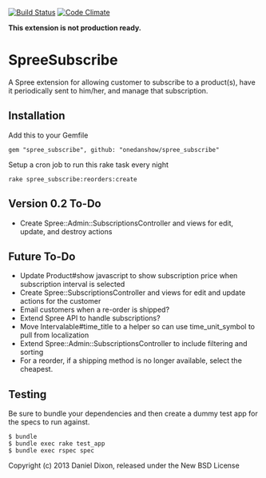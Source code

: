 [![Build Status](https://travis-ci.org/onedanshow/spree-subscribe.png)](https://travis-ci.org/onedanshow/spree-subscribe)
[![Code Climate](https://codeclimate.com/github/onedanshow/spree-subscribe.png)](https://codeclimate.com/github/onedanshow/spree-subscribe)

**This extension is not production ready.**

SpreeSubscribe
==============

A Spree extension for allowing customer to subscribe to a product(s), have it periodically sent to him/her, and manage that subscription.


Installation
-------

Add this to your Gemfile

    gem "spree_subscribe", github: "onedanshow/spree_subscribe"

Setup a cron job to run this rake task every night

    rake spree_subscribe:reorders:create


Version 0.2 To-Do
-------

* Create Spree::Admin::SubscriptionsController and views for edit, update, and destroy actions

Future To-Do
-------

* Update Product#show javascript to show subscription price when subscription interval is selected
* Create Spree::SubscriptionsController and views for edit and update actions for the customer
* Email customers when a re-order is shipped?
* Extend Spree API to handle subscriptions?
* Move Intervalable#time_title to a helper so can use time_unit_symbol to pull from localization
* Extend Spree::Admin::SubscriptionsController to include filtering and sorting
* For a reorder, if a shipping method is no longer available, select the cheapest.

Testing
-------

Be sure to bundle your dependencies and then create a dummy test app for the specs to run against.

    $ bundle
    $ bundle exec rake test_app
    $ bundle exec rspec spec

Copyright (c) 2013 Daniel Dixon, released under the New BSD License
